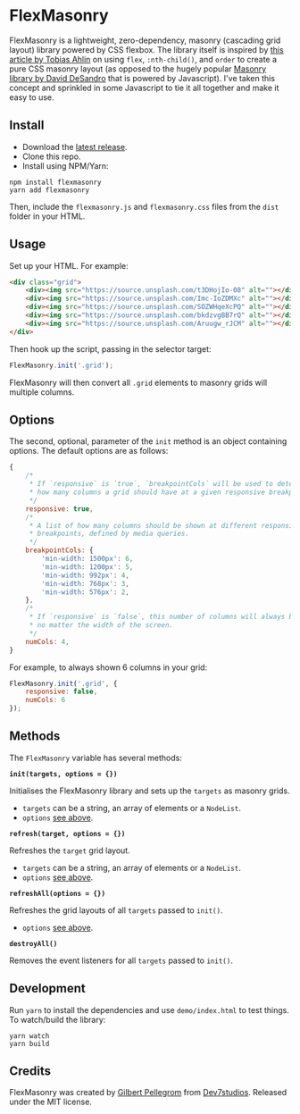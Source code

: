 # FlexMasonry

FlexMasonry is a lightweight, zero-dependency, masonry (cascading grid layout) library powered by CSS flexbox. The library itself is inspired by [this article by Tobias Ahlin](https://tobiasahlin.com/blog/masonry-with-css/) on using `flex`, `:nth-child()`, and `order` to create a pure CSS masonry layout (as opposed to the hugely popular [Masonry library by David DeSandro](https://masonry.desandro.com/) that is powered by Javascript). I've taken this concept and sprinkled in some Javascript to tie it all together and make it easy to use.

## Install

* Download the [latest release](https://github.com/gilbitron/flexmasonry/releases).
* Clone this repo.
* Install using NPM/Yarn:

```
npm install flexmasonry
yarn add flexmasonry
```

Then, include the `flexmasonry.js` and `flexmasonry.css` files from the `dist` folder in your HTML.

## Usage

Set up your HTML. For example:

```html
<div class="grid">
    <div><img src="https://source.unsplash.com/t3DHojIo-08" alt=""></div>
    <div><img src="https://source.unsplash.com/Imc-IoZDMXc" alt=""></div>
    <div><img src="https://source.unsplash.com/SOZWHqeXcPQ" alt=""></div>
    <div><img src="https://source.unsplash.com/bkdzvgBB7rQ" alt=""></div>
    <div><img src="https://source.unsplash.com/Aruugw_rJCM" alt=""></div>
</div>
```

Then hook up the script, passing in the selector target:

```js
FlexMasonry.init('.grid');
```

FlexMasonry will then convert all `.grid` elements to masonry grids will multiple columns.

## Options

The second, optional, parameter of the `init` method is an object containing options. The default options are as follows:

```js
{
    /*
     * If `responsive` is `true`, `breakpointCols` will be used to determine
     * how many columns a grid should have at a given responsive breakpoint.
     */
    responsive: true,
    /*
     * A list of how many columns should be shown at different responsive
     * breakpoints, defined by media queries.
     */
    breakpointCols: {
        'min-width: 1500px': 6,
        'min-width: 1200px': 5,
        'min-width: 992px': 4,
        'min-width: 768px': 3,
        'min-width: 576px': 2,
    },
    /*
     * If `responsive` is `false`, this number of columns will always be shown,
     * no matter the width of the screen.
     */
    numCols: 4,
}
```

For example, to always shown 6 columns in your grid:

```js
FlexMasonry.init('.grid', {
    responsive: false,
    numCols: 6
});
```

## Methods

The `FlexMasonry` variable has several methods:

**`init(targets, options = {})`**

Initialises the FlexMasonry library and sets up the `targets` as masonry grids.

* `targets` can be a string, an array of elements or a `Node​List`.
* `options` [see above](#options).

**`refresh(target, options = {})`**

Refreshes the `target` grid layout.

* `targets` can be a string, an array of elements or a `Node​List`.
* `options` [see above](#options).

**`refreshAll(options = {})`**

Refreshes the grid layouts of all `targets` passed to `init()`.

* `options` [see above](#options).

**`destroyAll()`**

Removes the event listeners for all `targets` passed to `init()`.

## Development

Run `yarn` to install the dependencies and use `demo/index.html` to test things. To watch/build the library:

```
yarn watch
yarn build
```

## Credits

FlexMasonry was created by [Gilbert Pellegrom](https://gilbitron.me) from [Dev7studios](https://dev7studios.co). Released under the MIT license.
